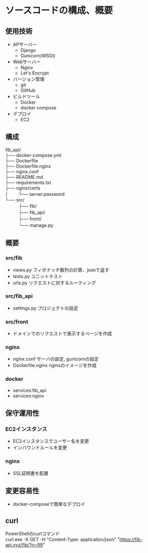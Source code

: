 # ソースコードの構成、概要  

## 使用技術 
- APサーバー  
    - Django 
    - Gunicorn(WSGI)   
- Webサーバー  
    - Nginx 
    - Let's Encrypt
- バージョン管理
    - git
    - GitHub
- ビルドツール
    - Docker 
    - docker compose 
- デプロイ
    - EC2

## 構成  
fib_api/  
├── docker-compose.yml  
├── Dockerfile  
├── Dockerfile.nginx  
├── nginx.conf  
├── README.md  
├── requirements.txt  
├── nginx/certs  
│　　 └── server.password  
└── src/  
　　　├── fib/  
　　　├── fib_api/  
　　　├── front/  
　　　└── manage.py  

## 概要 
### src/fib  
- views.py フィボナッチ数列の計算、jsonで返す  
- tests.py ユニットテスト  
- urls.py リクエストに対するルーティング  
### src/fib_api  
- settings.py プロジェクトの設定  
### src/front  
- ドメインでのリクエストで表示するページを作成  
### nginx  
- nginx.conf サーバの設定, gunicornの設定  
- Dockerfile.nginx nginxのイメージを作成  
### docker  
- services:fib_api  
- services:nginx  

## 保守運用性  
### EC2インスタンス  
- EC2インスタンスでユーザー名を変更  
- インバウンドルールを変更  

### nginx  
- SSL証明書を配置  

## 変更容易性  
- docker-composeで簡単なデプロイ  

## curl  
PowerShellのcurlコマンド  
curl.exe -X GET -H "Content-Type: application/json" "https://fib-api.xyz/fib/?n=99"  
